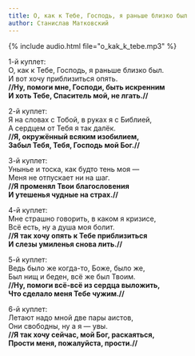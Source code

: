 ```yaml
---
title: О, как к Тебе, Господь, я раньше близко был
author: Станислав Матковский
---
```

{% include audio.html file="o_kak_k_tebe.mp3" %}

1-й куплет:  
О, как к Тебе, Господь, я раньше близко был.  
И вот хочу приблизиться опять.  
**//Ну, помоги мне, Господи, быть искренним  
И хоть Тебе, Спаситель мой, не лгать.//**

2-й куплет:  
Я на словах с Тобой, в руках я с Библией,  
А сердцем от Тебя я так далёк.  
**//Я, окружённый всяким изобилием,  
Забыл Тебя, Тебя, Господь мой Бог.//**

3-й куплет:  
Унынье и тоска, как будто тень моя —  
Меня не отпускает ни на шаг.  
**//Я променял Твои благословения  
И утешенья чудные на страх.//**

4-й куплет:  
Мне страшно говорить, в каком я кризисе,  
Всё есть, ну а душа моя болит.  
**//Я так хочу опять к Тебе приблизиться  
И слезы умиленья снова лить.//**

5-й куплет:  
Ведь было же когда-то, Боже, было же,  
Был нищ и беден, всё же был Твоим.  
**//Ну, помоги всё-всё из сердца выложить,  
Что сделало меня Тебе чужим.//**

6-й куплет:  
Летают надо мной две пары аистов,  
Они свободны, ну а я — увы.  
**//Я так хочу сейчас, мой Бог, раскаяться,  
Прости меня, пожалуйста, прости.//**
